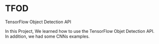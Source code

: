 # TFOD
TensorFlow Object Detection API

In this Project, We learned how to use the TensorFlow Objet Detection API. In addition, we had some CNNs examples.
